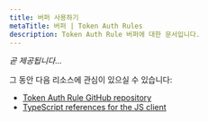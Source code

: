 ```yaml
---
title: 버퍼 사용하기
metaTitle: 버퍼 | Token Auth Rules
description: Token Auth Rule 버퍼에 대한 문서입니다.
---
```


_곧 제공됩니다..._

그 동안 다음 리소스에 관심이 있으실 수 있습니다:

- [Token Auth Rule GitHub repository](https://github.com/metaplex-foundation/mpl-token-auth-rules)
- [TypeScript references for the JS client](https://mpl-token-auth-rules.typedoc.metaplex.com/)